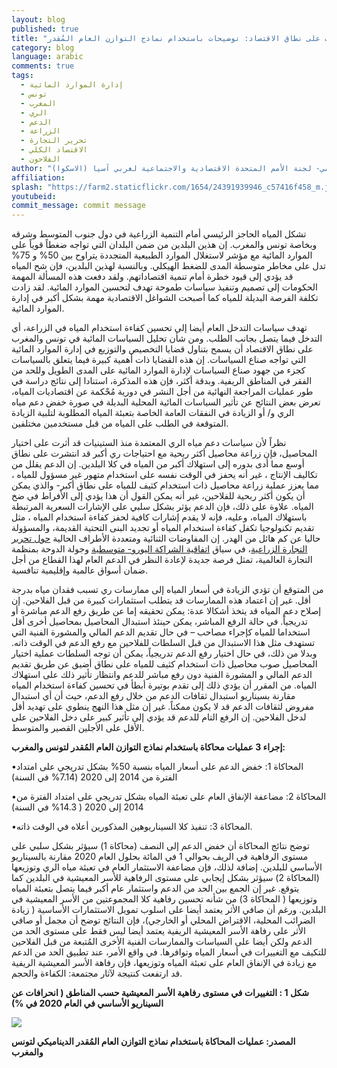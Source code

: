 ```yaml
---
layout: blog
published: true
title: "خيارات بديلة لإدارة السياسات على نطاق الاقتصاد: توضيحات باستخدام نماذج التوازن العام المُقدر(CGE) لتونس والمغرب "
category: blog
language: arabic
comments: true
tags: 
  - إدارة الموارد المائية
  - تونس
  - المغرب
  - الري
  - الدعم
  - الزراعة
  - تحرير التجارة
  - الاقتصاد الكلي
  - الفلاحون
author: "محمد شيمينجوى – كبير الاقتصاديين ورئيس قسم التكامل الإقليمي- لجنة الأمم المتحدة الاقتصادية والاجتماعية لغربي آسيا (الاسكوا)"
affiliation: 
splash: "https://farm2.staticflickr.com/1654/24391939946_c57416f458_m.jpg"
youtubeid: 
commit_message: commit message
---
```

تشكل المياه الحاجز الرئيسي أمام التنمية الزراعية في دول جنوب المتوسط وشرقه وبخاصة تونس والمغرب.  إن هذين البلدين من ضمن البلدان التي تواجه ضغطاً قوياً على الموارد المائية مع مؤشر لاستغلال الموارد الطبيعية المتجددة يتراوح بين 50% و 75% تدل على مخاطر متوسطة المدى للضغط الهيكلي. <!-- more -->
وبالنسبة لهذين البلدين، فإن شح المياه قد يؤدي إلى قيود خطرة أمام تنمية اقتصاداتهم.  ولقد دفعت هذه المسألة المهمة الحكومات إلى تصميم وتنفيذ سياسات طموحة تهدف لتحسين الموارد المائية.  لقد زادت تكلفة الفرصة البديلة للمياه كما أصبحت الشواغل الاقتصادية مهمة بشكل أكبر في إدارة الموارد المائية.


تهدف سياسات التدخل العام أيضا إلى تحسين كفاءة استخدام المياه في الزراعة، أي التدخل فيما يتصل بجانب الطلب.  ومن شأن تحليل السياسات المائية في تونس والمغرب على نطاق الاقتصاد أن يسمح بتناول قضايا التخصيص والتوزيع في إدارة الموارد المائية التي تواجه صناع السياسات.  إن هذه القضايا ذات أهمية كبيرة فيما يتعلق بالسياسات كجزء من جهود صناع السياسات لإدارة الموارد المائية على المدى الطويل وللحد من الفقر في المناطق الريفية.  وبدقة أكثر، فإن هذه المذكرة، استنادا إلى نتائج دراسة في طور عمليات المراجعة النهائية من أجل النشر في دورية مُحْكمة عن اقتصاديات المياه، تعرض بعض النتائج عن تأثير السياسات المائية المحلية البديلة في  صورة خفض دعم مياه الري و/ أو الزيادة في النفقات العامة الخاصة بتعبئة المياه المطلوبة لتلبية الزيادة المتوقعة في الطلب على المياه من قبل مستخدمين مختلفين.


نظراً لأن سياسات دعم مياه الري المعتمدة منذ الستينيات قد أثرت على اختيار المحاصيل، فإن زراعة محاصيل أكثر ربحية مع احتياجات ري أكبر قد انتشرت على نطاق أوسع مما أدى بدوره إلى استهلاك أكبر من المياه في كلا البلدين.  إن الدعم يقلل من تكاليف الإنتاج ، غير أنه يحفز في الوقت نفسه على استخدام متهور غير مسؤول للمياه ، مما يعزز عملية زراعة محاصيل ذات استخدام كثيف للمياه على نطاق أكبر- والذي يمكن أن يكون أكثر ربحية للفلاحين، غير أنه يمكن القول أن هذا يؤدي إلى الأفراط في ضخ المياه.  علاوة على ذلك، فإن الدعم يؤثر بشكل سلبي على الإشارات السعرية المرتبطة باستهلاك المياه، وعليه، فإنه لا يقدم إشارات كافية لحفز كفاءة استخدام المياه ، مثل تقديم تكنولوجيا تكفل كفاءة استخدام المياه أو  تجديد البنى التحتية القديمة، والمسؤولة حاليا عن كم هائل من الهدر.  إن المفاوضات الثنائية ومتعددة الأطراف الحالية [حول تحرير  التجارة الزراعية](http://www.ifpri.org/publication/trade-liberalization-and-poverty-middle-east-and-north-africa)، في سياق [اتفاقية الشراكة اليورو- متوسطية](http://www.keepeek.com/Digital-Asset-Management/oecd/development/la-liberalisation-de-l-agriculture-tunisienne-et-l-union-europeenne_557216740816#page1) وجولة الدوحة بمنظمة التجارة العالمية، تمثل فرصة جديدة لإعادة النظر في الدعم العام لهذا القطاع من أجل ضمان أسواق عالمية وإقليمية تنافسية.


من المتوقع أن تؤدي الزيادة في أسعار المياه إلى ممارسات ري تسبب فقدان مياه بدرجة أقل.  غير إن اعتماد هذه الممارسات قد يتطلب استثمارات كبيرة من قبل الفلاحين. إن إصلاح دعم المياه قد يتخذ أشكالا عدة: يمكن تحقيقه إما عن طريق رفع الدعم مباشرة أو تدريجياً.  في حالة الرفع المباشر، يمكن حينئذ استبدال المحاصيل بمحاصيل أخرى أقل استخداما للمياه كإجراء مصاحب – في حال تقديم الدعم المالي والمشورة الفنية التي تستهدف مثل هذا الاستبدال من قبل السلطات للفلاحين مع رفع الدعم في الوقت ذاته.  وبدلا من ذلك، في حال اختيار رفع الدعم تدريجياً، يمكن أن توجه السلطات عملية اختيار المحاصيل صوب محاصيل ذات استخدام كثيف للمياه على نطاق أضيق عن طريق تقديم الدعم المالي و المشورة الفنية دون رفع مباشر للدعم وانتظار تأثير ذلك على استهلاك المياه.  من المقرر أن يؤدي ذلك إلى تقدم بوتيرة أبطأ في تحسين كفاءة استخدام المياه مقارنة بسيناريو استبدال ثقافات الدعم من خلال رفع الدعم، حيث أن أي استبدال مفروض لثقافات الدعم قد لا يكون ممكناً.  غير إن مثل هذا النهج ينطوي على تهديد أقل لدخل الفلاحين.  إن الرفع التام للدعم قد يؤدي إلى تأثير كبير على  دخل الفلاحين على الأقل على الأجلين القصير والمتوسط.


**إجراء 3 عمليات محاكاة باستخدام نماذج التوازن العام المُقدر لتونس والمغرب:**


•المحاكاة 1: خفض الدعم على أسعار المياه بنسبة 50% بشكل تدريجي على امتداد الفترة من 2014 إلى 2020 (7.14% في  السنة)

•المحاكاة 2: مضاعفة الإنفاق العام على تعبئة المياه بشكل تدريجي على امتداد الفترة من 2014 إلى 2020 ( 14.3% في السنة)

•المحاكاة 3: تنفيذ كلا السيناريوهين المذكورين أعلاه في الوقت ذاته.


توضح نتائج المحاكاة أن خفض الدعم إلى النصف (محاكاة 1) سيؤثر بشكل سلبي على مستوى الرفاهية في الريف بحوالي 1 في المائة بحلول العام 2020 مقارنة بالسيناريو الأساسي للبلدين.  إضافة لذلك، فإن مضاعفة الاستثمار العام في تعبئة مياه الري وتوزيعها (المحاكاة 2) سيؤثر بشكل إيجابي على مستوى الرفاهية للأسر المعيشية في البلدين كما يتوقع.  غير إن الجمع بين الحد من الدعم واستثمار عام أكبر فيما يتصل بتعبئة المياه وتوزيعها ( المحاكاة 3) من شأنه تحسين رفاهية كلا المجموعتين من الأسر المعيشية في البلدين.  ورغم أن صافي الأثر يعتمد أيضا على اسلوب تمويل الاستثمارات الأساسية ( زيادة الضرائب المحلية، الاقتراض المحلي أو الخارجي)، فإن النتائج توضح أن مجمل أو صافي الأثر على رفاهة الأسر المعيشية الريفية يعتمد أيضا ليس فقط على مستوى الحد من الدعم ولكن أيضا على السياسات والممارسات الفنية الأخرى المُتبعة من قبل الفلاحين للتكيف مع التغييرات في أسعار المياه وتوافرها.  في واقع الأمر، عند تطبيق الحد من الدعم مع زيادة في الإنفاق العام على تعبئة المياه وتوزيعها، فإن رفاهة الأسر المعيشية الريفية قد ارتفعت كنتيجة لآثار مجتمعة: الكفاءة والحجم.

**شكل 1 : التغييرات في مستوى رفاهية الأسر المعيشية حسب المناطق ( انحرافات  عن السيناريو الأساسي في العام 2020 في %)**

![](http://farm2.staticflickr.com/1600/24061262180_3d2cd8cb98_b.jpg)

**المصدر: عمليات المحاكاة باستخدام نماذج التوازن العام المُقدر الديناميكي لتونس والمغرب**